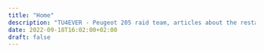 ```yaml
---
title: "Home"
description: "TU4EVER - Peugeot 205 raid team, articles about the restauration and the preparation of our car. Alpinaraid 2022, currently working on future projects!"
date: 2022-09-18T16:02:00+02:00
draft: false
---
```



